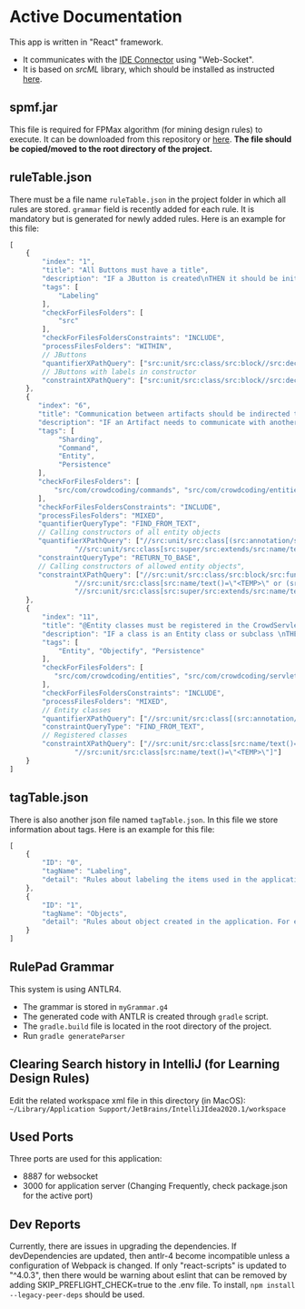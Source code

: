 # Active Documentation

This app is written in "React" framework.
- It communicates with the [IDE Connector](https://github.com/devuxd/ActiveDocumentation/tree/RulePad-version) using "Web-Socket".
- It is based on _srcML_ library, which should be installed as instructed [here](https://github.com/devuxd/active-doc-client/wiki#installing-srcml).

## spmf.jar

This file is required for FPMax algorithm (for mining design rules) to execute. It can be downloaded from this repository or [here](http://www.philippe-fournier-viger.com/spmf/index.php?link=download.php).
**The file should be copied/moved to the root directory of the project.**


## ruleTable.json

There must be a file name `ruleTable.json` in the project folder in which all rules are stored. `grammar` field is recently added for each rule. 
It is mandatory but is generated for newly added rules. Here is an example for this file:

```javascript
[
    {
        "index": "1",
        "title": "All Buttons must have a title",
        "description": "IF a JButton is created\nTHEN it should be initialized and have a title upon creating.",
        "tags": [
            "Labeling"
        ],
        "checkForFilesFolders": [
            "src"
        ],
        "checkForFilesFoldersConstraints": "INCLUDE",
        "processFilesFolders": "WITHIN",
        // JButtons
        "quantifierXPathQuery": ["src:unit/src:class/src:block//src:decl_stmt/src:decl[src:type/src:name/text()=\"JButton\"]"],
        // JButtons with labels in constructor
        "constraintXPathQuery": ["src:unit/src:class/src:block//src:decl_stmt/src:decl[src:type/src:name/text()=\"JButton\" and count(src:init/src:expr/src:call/src:argument_list/src:argument)>0]"]
    },
    {
       "index": "6",
       "title": "Communication between artifacts should be indirected through a Command",
       "description": "IF an Artifact needs to communicate with another artifact\nTHEN it should create a Command describing the desired action to be performed.\nEach Artifact exists in a separate shard, which may execute in parallel on a separate server. An artifact may communicate with another artifact by creating a Command which describes the action that it wishes the receiving Artifact to perform.",
       "tags": [
            "Sharding",
            "Command",
            "Entity",
            "Persistence"
       ],
       "checkForFilesFolders": [
           "src/com/crowdcoding/commands", "src/com/crowdcoding/entities"
       ],
       "checkForFilesFoldersConstraints": "INCLUDE",
       "processFilesFolders": "MIXED",       
       "quantifierQueryType": "FIND_FROM_TEXT",
       // Calling constructors of all entity objects
       "quantifierXPathQuery": ["//src:unit/src:class[(src:annotation/src:name[text()=\"Entity\"] or src:annotation/src:name[text()=\"Subclass\"])]/src:name/text()",
                "//src:unit/src:class[src:super/src:extends/src:name/text()=\"Command\"]/src:block/src:class/src:block/descendant-or-self::src:decl_stmt/src:decl[src:init/src:expr/src:call/src:name/text()=\"<TEMP>\"]"],
       "constraintQueryType": "RETURN_TO_BASE",
       // Calling constructors of allowed entity objects",
       "constraintXPathQuery": ["//src:unit/src:class/src:block/src:function_decl[src:name/text()=\"execute\"]/src:parameter_list/src:parameter/src:decl/src:type/src:name[not(text()=\"String\")]/text()",
                "//src:unit/src:class[src:name/text()=\"<TEMP>\" or (src:super/src:extends/src:name/text()=\"<TEMP>\")]/src:name/text()",
                "//src:unit/src:class[src:super/src:extends/src:name/text()=\"Command\"]/src:block/src:class/src:block/descendant-or-self::src:decl_stmt/src:decl[src:init/src:expr/src:call/src:name/text()=\"<TEMP>\"]"]
    },
    {
        "index": "11",
        "title": "@Entity classes must be registered in the CrowdServlet class",
        "description": "IF a class is an Entity class or subclass \nTHEN it must be registered in 'CrowdServlet' class by ObjectifyService.\nAll entities needs to be registered with Objectify, so that Objectify knows to persist them. The registration must be done in 'CrowdServlet.java'",
        "tags": [
            "Entity", "Objectify", "Persistence"
        ],
        "checkForFilesFolders": [
           "src/com/crowdcoding/entities", "src/com/crowdcoding/servlets"
        ],
        "checkForFilesFoldersConstraints": "INCLUDE",
        "processFilesFolders": "MIXED",              
        // Entity classes
        "quantifierXPathQuery": ["//src:unit/src:class[(src:annotation/src:name[text()=\"Entity\"] or src:annotation/src:name[text()=\"Subclass\"])]"],
        "constraintQueryType": "FIND_FROM_TEXT",
        // Registered classes
        "constraintXPathQuery": ["//src:unit/src:class[src:name/text()=\"CrowdServlet\"]//src:expr_stmt/src:expr/src:call[src:name/src:name/text()=\"ObjectifyService\" and src:name/src:name/text()=\"register\"]/src:argument_list/src:argument/src:expr/src:name/src:name[1]/text()",
                "//src:unit/src:class[src:name/text()=\"<TEMP>\"]"]
    }
]
```


## tagTable.json

There is also another json file named `tagTable.json`. In this file we store information about tags. Here is an example for this file:

```javascript
[
    {
        "ID": "0",
        "tagName": "Labeling",
        "detail": "Rules about labeling the items used in the application. The labeling must follows special policies."
    },
    {
        "ID": "1",
        "tagName": "Objects",
        "detail": "Rules about object created in the application. For each object there might be some constraints and considerations."
    }
]
```

## RulePad Grammar

This system is using ANTLR4.

* The grammar is stored in `myGrammar.g4`
* The generated code with ANTLR is created through `gradle` script.
* The `gradle.build` file is located in the root directory of the project.
* Run `gradle generateParser`

## Clearing Search history in IntelliJ (for Learning Design Rules)

Edit the related workspace xml file in this directory (in MacOS):
`~/Library/Application Support/JetBrains/IntelliJIdea2020.1/workspace`

## Used Ports

Three ports are used for this application:
* 8887 for websocket
* 3000 for application server (Changing Frequently, check package.json for the active port)


## Dev Reports
Currently, there are issues in upgrading the dependencies.
If devDependencies are updated, then antlr-4 become incompatible unless a configuration of Webpack is changed.
If only "react-scripts" is updated to "^4.0.3", then there would be warning about eslint that can be removed
by adding SKIP_PREFLIGHT_CHECK=true to the .env file.
To install, `npm install --legacy-peer-deps` should be used.
